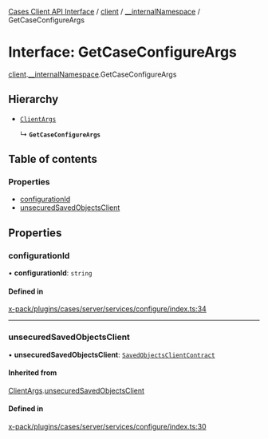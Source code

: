 [Cases Client API Interface](../README.md) / [client](../modules/client.md) / [\_\_internalNamespace](../modules/client.__internalNamespace.md) / GetCaseConfigureArgs

# Interface: GetCaseConfigureArgs

[client](../modules/client.md).[__internalNamespace](../modules/client.__internalNamespace.md).GetCaseConfigureArgs

## Hierarchy

- [`ClientArgs`](client.__internalNamespace.ClientArgs.md)

  ↳ **`GetCaseConfigureArgs`**

## Table of contents

### Properties

- [configurationId](client.__internalNamespace.GetCaseConfigureArgs.md#configurationid)
- [unsecuredSavedObjectsClient](client.__internalNamespace.GetCaseConfigureArgs.md#unsecuredsavedobjectsclient)

## Properties

### configurationId

• **configurationId**: `string`

#### Defined in

[x-pack/plugins/cases/server/services/configure/index.ts:34](https://github.com/elastic/kibana/blob/06b0f975f60/x-pack/plugins/cases/server/services/configure/index.ts#L34)

___

### unsecuredSavedObjectsClient

• **unsecuredSavedObjectsClient**: [`SavedObjectsClientContract`](../modules/client.__internalNamespace.md#savedobjectsclientcontract)

#### Inherited from

[ClientArgs](client.__internalNamespace.ClientArgs.md).[unsecuredSavedObjectsClient](client.__internalNamespace.ClientArgs.md#unsecuredsavedobjectsclient)

#### Defined in

[x-pack/plugins/cases/server/services/configure/index.ts:30](https://github.com/elastic/kibana/blob/06b0f975f60/x-pack/plugins/cases/server/services/configure/index.ts#L30)
